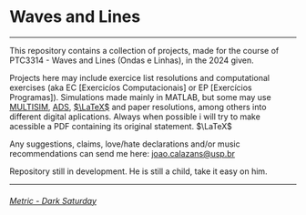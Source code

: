 # Waves and Lines
*******

This repository contains a collection of projects, made for the course of PTC3314 - Waves and Lines (Ondas e Linhas), in the 2024 given.

Projects here may include exercice list resolutions and computational exercises (aka EC [Exercicíos Computacionais] or EP [Exercícios Programas]). Simulations made mainly in MATLAB, but some may use [MULTISIM](https://www.ni.com/en/shop/electronic-test-instrumentation/application-software-for-electronic-test-and-instrumentation-category/what-is-multisim.html?srsltid=AfmBOoq3XldDX_GX6sa1GzUISeYV--lJap98Fdi2DH8KgFH6vAnl7wtI), [ADS](https://www.keysight.com/us/en/products/software/pathwave-design-software/pathwave-advanced-design-system.html), [$\LaTeX$](https://pt.overleaf.com/) and paper resolutions, among others into different digital aplications.
Always when possible i will try to make acessible a PDF containing its original statement. $\LaTeX$

Any suggestions, claims, love/hate declarations and/or music recommendations can send me here: [joao.calazans@usp.br](mailto:joao.calazans@usp.br)

Repository still in development. He is still a child, take it easy on him.

*******
###### [Metric - Dark Saturday](https://www.youtube.com/watch?v=lVn2UM8-sKI)
